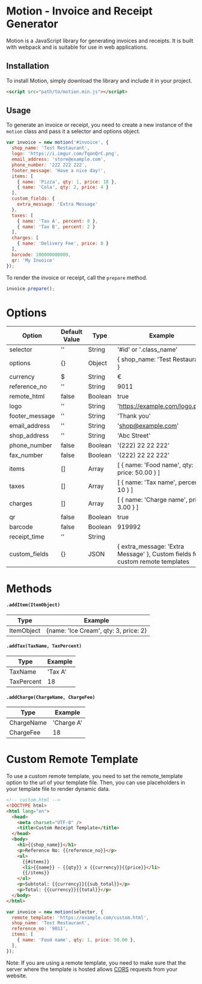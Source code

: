 # Motion - Invoice and Receipt Generator

Motion is a JavaScript library for generating invoices and receipts. It is built with webpack and is suitable for use in web applications.

## Installation

To install Motion, simply download the library and include it in your project.

```html
<script src="path/to/motion.min.js"></script>
```
## Usage

To generate an invoice or receipt, you need to create a new instance of the `motion` class and pass it a selector and options object.

```javascript
var invoice = new motion('#invoice', {
  shop_name: 'Test Restaurant',
  logo: 'https://i.imgur.com/TqonQrC.png',
  email_address: 'store@example.com',
  phone_number: '222 222 222',
  footer_message: 'Have a nice day!',
  items: [
    { name: 'Pizza', qty: 1, price: 18 },
    { name: 'Cola', qty: 2, price: 4 }
  ],
  custom_fields: {
    extra_message: 'Extra Message'
  },
  taxes: [
    { name: 'Tax A', percent: 8 },
    { name: 'Tax B', percent: 2 }
  ],
  charges: [
    { name: 'Delivery Fee', price: 8 }
  ],
  barcode: 100000000009,
  qr: 'My Invoice'
});
```

To render the invoice or receipt, call the `prepare` method.

```javascript
invoice.prepare();
```


# Options

| Option           | Default Value | Type      | Example                             |
| ---------------- | ------------- | --------- | ----------------------------------- |
| selector         | ''            | String    | '#id' or '.class_name'             |
| options          | {}            | Object    | { shop_name: 'Test Restaurant' }   |
| currency         | $             | String    | €                                  |
| reference_no     | ''            | String    | 9011                               |
| remote_html      | false         | Boolean   | true                               |
| logo             | ''            | String    | 'https://example.com/logo.png'    |
| footer_message   | ''            | String    | 'Thank you'                        |
| email_address    | ''            | String    | 'shop@example.com'                |
| shop_address     | ''            | String    | 'Abc Street'                       |
| phone_number     | false         | Boolean   | '(222) 22 22 222'                 |
| fax_number       | false         | Boolean   | '(222) 22 22 222'                 |
| items            | []            | Array     | [ { name: 'Food name', qty: 1, price: 50.00 } ] |
| taxes            | []            | Array     | [ { name: 'Tax name', percent: 10 } ] |
| charges          | []            | Array     | [ { name: 'Charge name', price: 3.00 } ] |
| qr               | false         | Boolean   | true                               |
| barcode          | false         | Boolean   | 919992                             |
| receipt_time     | ''            | String    |                                     |
| custom_fields    | {}            | JSON      | { extra_message: 'Extra Message' }, Custom fields for custom remote templates |

# Methods

#### `.addItem(ItemObject)`

| Type     | Example                 |
| -------- | ------------------------ |
| ItemObject | {name: 'Ice Cream', qty: 3, price: 2} |

#### `.addTax(TaxName, TaxPercent)`

| Type     | Example         |
| -------- | --------------- |
| TaxName  | 'Tax A'         |
| TaxPercent | 18              |

#### `.addCharge(ChargeName, ChargeFee)`

| Type     | Example         |
| -------- | --------------- |
| ChargeName | 'Charge A'      |
| ChargeFee | 18              |


# Custom Remote Template

To use a custom remote template, you need to set the remote_template option to the url of your template file. Then, you can use placeholders in your template file to render dynamic data.

```html
<!-- custom.html -->
<!DOCTYPE html>
<html lang="en">
  <head>
    <meta charset="UTF-8" />
    <title>Custom Receipt Template</title>
  </head>
  <body>
    <h1>{{shop_name}}</h1>
    <p>Reference No: {{reference_no}}</p>
    <ul>
      {{#items}}
      <li>{{name}} - {{qty}} x {{currency}}{{price}}</li>
      {{/items}}
    </ul>
    <p>Subtotal: {{currency}}{{sub_total}}</p>
    <p>Total: {{currency}}{{total}}</p>
  </body>
</html>
```

```javascript
var invoice = new motion(selector, {
  remote_template: 'https://example.com/custom.html',
  shop_name: 'Test Restaurant',
  reference_no: '9011',
  items: [
    { name: 'Food name', qty: 1, price: 50.00 },
  ],
});
```

Note: If you are using a remote template, you need to make sure that the server where the template is hosted allows [CORS](https://developer.mozilla.org/en-US/docs/Web/HTTP/CORShttp:// "CORS") requests from your website.


